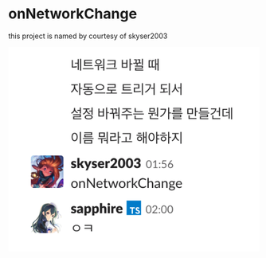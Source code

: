 # onNetworkChange

this project is named by courtesy of skyser2003

![](https://raw.githubusercontent.com/sapphiredev/onNetworkChange/master/Screen%20Shot%202019-05-31%20at%202.04.45%20AM.png)
